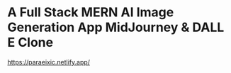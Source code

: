 # A Full Stack MERN AI Image Generation App  MidJourney & DALL E Clone

https://paraeixic.netlify.app/
